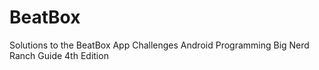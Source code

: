 # BeatBox
Solutions to the BeatBox App Challenges
Android Programming Big Nerd Ranch Guide 4th Edition
